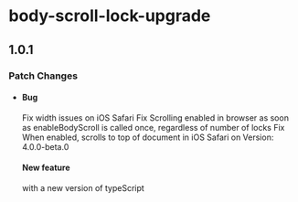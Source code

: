 # body-scroll-lock-upgrade

## 1.0.1

### Patch Changes

- #### Bug

  Fix width issues on iOS Safari
  Fix Scrolling enabled in browser as soon as enableBodyScroll is called once, regardless of number of locks
  Fix When enabled, scrolls to top of document in iOS Safari on Version: 4.0.0-beta.0

  #### New feature

  with a new version of typeScript
